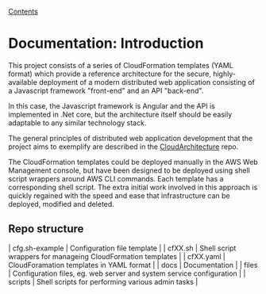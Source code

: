 [Contents](contents.md)

# Documentation: Introduction

This project consists of a series of CloudFormation templates (YAML format) which provide a reference architecture for the secure, highly-available deployment of a modern distributed web application consisting of a Javascript framework "front-end" and an API "back-end". 

In this case, the Javascript framework is Angular and the API is implemented in .Net core, but the architecture itself should be easily adaptable to any similar technology stack.

The general principles of distributed web application development that the project aims to exemplify are described in the [CloudArchitecture](https://github.com/mjhalldotorg/CloudArchitecture) repo. 

The CloudFormation templates could be deployed manually in the AWS Web Management console, but have been designed to be deployed using shell script wrappers around AWS CLI commands. Each template has a corresponding shell script. The extra initial work involved in this approach is quickly regained with the speed and ease that infrastructure can be deployed, modified and deleted.

## Repo structure

| cfg.sh-example | Configuration file template |
| cfXX.sh        | Shell script wrappers for manageing CloudFormation templates |
| cfXX.yaml      | CloudForamation templates in YAML format |
| docs           | Documentation |
| files          | Configuration files, eg. web server and system service configuration |
| scripts        | Shell scripts for performing various admin tasks |
